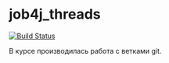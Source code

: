 # job4j_threads

[![Build Status](https://travis-ci.org/Meng263/job4j_threads.svg?branch=master&status=passed)](https://travis-ci.org/Meng263/job4j_threads)

В курсе производилась работа с ветками git.